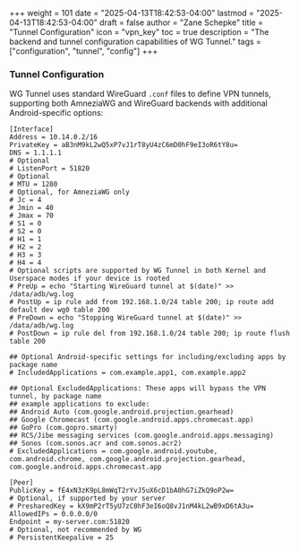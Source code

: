 +++
weight = 101
date = "2025-04-13T18:42:53-04:00"
lastmod = "2025-04-13T18:42:53-04:00"
draft = false
author = "Zane Schepke"
title = "Tunnel Configuration"
icon = "vpn_key"
toc = true
description = "The backend and tunnel configuration capabilities of WG Tunnel."
tags = ["configuration", "tunnel", "config"]
+++

### Tunnel Configuration

WG Tunnel uses standard WireGuard `.conf` files to define VPN tunnels, supporting both AmneziaWG and WireGuard backends
with additional Android-specific options:

```shell
[Interface]
Address = 10.14.0.2/16
PrivateKey = aB3nM9kL2wQ5xP7vJ1rT8yU4zC6mD0hF9eI3oR6tY8u=
DNS = 1.1.1.1
# Optional
# ListenPort = 51820
# Optional
# MTU = 1280
# Optional, for AmneziaWG only
# Jc = 4
# Jmin = 40
# Jmax = 70
# S1 = 0
# S2 = 0
# H1 = 1
# H2 = 2
# H3 = 3
# H4 = 4
# Optional scripts are supported by WG Tunnel in both Kernel and Userspace modes if your device is rooted
# PreUp = echo "Starting WireGuard tunnel at $(date)" >> /data/adb/wg.log
# PostUp = ip rule add from 192.168.1.0/24 table 200; ip route add default dev wg0 table 200
# PreDown = echo "Stopping WireGuard tunnel at $(date)" >> /data/adb/wg.log
# PostDown = ip rule del from 192.168.1.0/24 table 200; ip route flush table 200

## Optional Android-specific settings for including/excluding apps by package name
# IncludedApplications = com.example.app1, com.example.app2

## Optional ExcludedApplications: These apps will bypass the VPN tunnel, by package name
## example applications to exclude:
## Android Auto (com.google.android.projection.gearhead)
## Google Chromecast (com.google.android.apps.chromecast.app)
## GoPro (com.gopro.smarty)
## RCS/Jibe messaging services (com.google.android.apps.messaging)
## Sonos (com.sonos.acr and com.sonos.acr2)
# ExcludedApplications = com.google.android.youtube, com.android.chrome, com.google.android.projection.gearhead, com.google.android.apps.chromecast.app

[Peer]
PublicKey = fE4xN3zK9pL8mWqT2rYvJ5uX6cD1bA0hG7iZkQ9oP2w=
# Optional, if supported by your server
# PresharedKey = kX9mP2rT5yU7zC0hF3eI6oQ8vJ1nM4kL2wB9xD6tA3u=
AllowedIPs = 0.0.0.0/0
Endpoint = my-server.com:51820
# Optional, not recommended by WG
# PersistentKeepalive = 25
```
